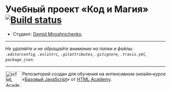 # Учебный проект «Код и Магия» [![Build status][travis-image]][travis-url]

* Студент: [Demid Miroshnichenko](https://up.htmlacademy.ru/javascript/12/user/302993).

---

_Не удаляйте и не обращайте внимание на папки и файлы:_<br>
_`.editorconfig`, `.eslintrc`, `.gitattributes`, `.gitignore`, `.travis.yml`, `package.json`._

---

<a href="https://htmlacademy.ru/intensive/javascript"><img align="left" width="50" height="50" title="HTML Academy" src="https://up.htmlacademy.ru/static/img/intensive/javascript/logo-for-github.svg"></a>

Репозиторий создан для обучения на интенсивном онлайн‑курсе «[Базовый JavaScript](https://htmlacademy.ru/intensive/javascript)» от [HTML Academy](https://htmlacademy.ru).

[travis-image]: https://travis-ci.org/htmlacademy-javascript/302993-code-and-magick.svg?branch=master
[travis-url]: https://travis-ci.org/htmlacademy-javascript/302993-code-and-magick
